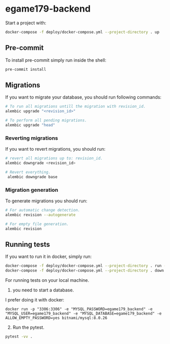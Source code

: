 # egame179-backend

Start a project with:

```bash
docker-compose -f deploy/docker-compose.yml --project-directory . up
```

## Pre-commit

To install pre-commit simply run inside the shell:
```bash
pre-commit install
```

## Migrations

If you want to migrate your database, you should run following commands:
```bash
# To run all migrations untill the migration with revision_id.
alembic upgrade "<revision_id>"

# To perform all pending migrations.
alembic upgrade "head"
```

### Reverting migrations

If you want to revert migrations, you should run:
```bash
# revert all migrations up to: revision_id.
alembic downgrade <revision_id>

# Revert everything.
 alembic downgrade base
```

### Migration generation

To generate migrations you should run:
```bash
# For automatic change detection.
alembic revision --autogenerate

# For empty file generation.
alembic revision
```


## Running tests

If you want to run it in docker, simply run:

```bash
docker-compose -f deploy/docker-compose.yml --project-directory . run --rm api pytest -vv .
docker-compose -f deploy/docker-compose.yml --project-directory . down
```

For running tests on your local machine.
1. you need to start a database.

I prefer doing it with docker:
```
docker run -p "3306:3306" -e "MYSQL_PASSWORD=egame179_backend" -e "MYSQL_USER=egame179_backend" -e "MYSQL_DATABASE=egame179_backend" -e ALLOW_EMPTY_PASSWORD=yes bitnami/mysql:8.0.26
```


2. Run the pytest.
```bash
pytest -vv .
```
